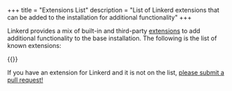 +++ 
title = "Extensions List" 
description = "List of Linkerd extensions that can be added to the installation for additional functionality"
+++

Linkerd provides a mix of built-in and third-party
[extensions](../../tasks/extensions/) to add additional functionality to the
base installation. The following is the list of known extensions:

{{<extensions-2-10>}}

If you have an extension for Linkerd and it is not on the list, [please submit
a pull request!](https://github.com/linkerd/website)


